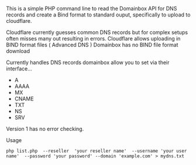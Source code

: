 This is a simple PHP command line to read the Domainbox API for DNS records and create a Bind format to standard ouput, specifically to upload to cloudflare.

Cloudflare currently guesses common DNS records but for complex setups often misses many out resulting in errors. Cloudflare allows uploading in BIND format files ( Advanced DNS ) Domainbox has no BIND file format download

Currently handles DNS records domainbox allow you to set via their interface...
* A
* AAAA
* MX
* CNAME
* TXT 
* NS
* SRV

Version 1 has no error checking.

Usage

```php list.php  --reseller  'your reseller name'  --username 'your user name'  --password 'your password' --domain 'example.com' > mydns.txt```
